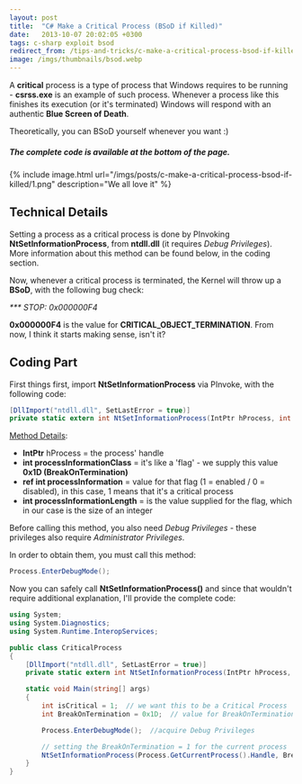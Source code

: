 ```yaml
---
layout: post
title:  "C# Make a Critical Process (BSoD if Killed)"
date:   2013-10-07 20:02:05 +0300
tags: c-sharp exploit bsod
redirect_from: /tips-and-tricks/c-make-a-critical-process-bsod-if-killed
image: /imgs/thumbnails/bsod.webp
---
```


A **critical** process is a type of process that Windows requires to be running - **csrss.exe** is an example of such process. Whenever a process like this finishes its execution (or it's terminated) Windows will respond with an authentic **Blue Screen of Death**.

Theoretically, you can BSoD yourself whenever you want :)

##### The complete code is available at the bottom of the page.

{% include image.html url="/imgs/posts/c-make-a-critical-process-bsod-if-killed/1.png" description="We all love it" %}

## Technical Details

Setting a process as a critical process is done by PInvoking **NtSetInformationProcess**, from **ntdll.dll** (it requires _Debug Privileges_). More information about this method can be found below, in the coding section.

Now, whenever a critical process is terminated, the Kernel will throw up a **BSoD**, with the following bug check:

_*** STOP: 0x000000F4_

**0x000000F4** is the value for **CRITICAL_OBJECT_TERMINATION**. From now, I think it starts making sense, isn't it?

## Coding Part

First things first, import **NtSetInformationProcess** via PInvoke, with the following code:

```csharp
[DllImport("ntdll.dll", SetLastError = true)]
private static extern int NtSetInformationProcess(IntPtr hProcess, int processInformationClass, ref int processInformation, int processInformationLength);
```

<u>Method Details</u>:

*   **IntPtr** hProcess = the process' handle
*   **int processInformationClass** = it's like a 'flag' - we supply this value **0x1D (BreakOnTermination)**
*   **ref int processInformation** = value for that flag (1 = enabled / 0 = disabled), in this case, 1 means that it's a critical process
*   **int processInformationLength** = is the value supplied for the flag, which in our case is the size of an integer

Before calling this method, you also need _Debug Privileges_ - these privileges also require _Administrator Privileges_.

In order to obtain them, you must call this method:

```csharp
Process.EnterDebugMode();
```

Now you can safely call **NtSetInformationProcess()** and since that wouldn't require additional explanation, I'll provide the complete code:

```csharp
using System;
using System.Diagnostics;
using System.Runtime.InteropServices;

public class CriticalProcess
{
    [DllImport("ntdll.dll", SetLastError = true)]
    private static extern int NtSetInformationProcess(IntPtr hProcess, int processInformationClass, ref int processInformation, int processInformationLength);

    static void Main(string[] args)
    {
        int isCritical = 1;  // we want this to be a Critical Process
        int BreakOnTermination = 0x1D;  // value for BreakOnTermination (flag)

        Process.EnterDebugMode();  //acquire Debug Privileges

        // setting the BreakOnTermination = 1 for the current process
        NtSetInformationProcess(Process.GetCurrentProcess().Handle, BreakOnTermination, ref isCritical, sizeof(int));
    }
}
```
